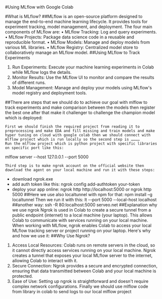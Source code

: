 #Using MLflow with Google Colab

#What is MLflow?
##MLflow is an open-source platform designed to manage the end-to-end machine learning lifecycle. It provides tools for experiment tracking, model management, and deployment. The four main components of MLflow are:
•	MLflow Tracking: Log and query experiments.
•	MLflow Projects: Package data science code in a reusable and reproducible format.
•	MLflow Models: Manage and deploy models from various ML libraries.
•	MLflow Registry: Centralized model store to collaboratively manage an MLflow model.
##Using MLflow to Track Experiments
1.	Run Experiments: Execute your machine learning experiments in Colab while MLflow logs the details.
2.	Monitor Results: Use the MLflow UI to monitor and compare the results of different runs.
3.	Model Management: Manage and deploy your models using MLflow's model registry and deployment tools.

##There are steps that we should do to achieve our goal with mlflow to track experiments and make comparison between the models then register the best one after that make it challenger to challenge the champion model which is deployed:

 	First we should finish the required project from reading it to preprocessing and make EDA and fill missing and train models and make hyper tuning on cloud with google colab then we should connect with mlflow project which is run locally so the second step is …………
 	Run the mlflow project which is python project with specific libraries on specific port like this:
mlflow server --host 127.0.0.1 --port 5000

 	Third step is to make ngrok account on the official website then download the agent on your local machine and run it with these steps:
- download ngrok.exe 
- add auth token like this:
  ngrok config add-authtoken your-token
- deploy your app online:
 ngrok http http://localhost:5000
or ngrok http 5000
##Here we use also localtunnel with npm for that:
npm install –g localtunnel
Then we run it with this:
lt --port 5000 --local-host localhost
##another way:
ssh -R 80:localhost:5000 serveo.net
##Explanation why we use ngrok
Ngrok is used in Colab to create a secure tunnel from a public endpoint (internet) to a local machine (your laptop). This allows Colab to communicate with services running on your local machine. When working with MLflow, ngrok enables Colab to access your local MLflow tracking server or project running on your laptop. Here's why and how we use it:
##Why Use Ngrok?
1.	Access Local Resources: Colab runs on remote servers in the cloud, so it cannot directly access services running on your local machine. Ngrok creates a tunnel that exposes your local MLflow server to the internet, allowing Colab to interact with it.
2.	Secure Connection: Ngrok provides a secure and encrypted connection, ensuring that data transmitted between Colab and your local machine is protected.
3.	Ease of Use: Setting up ngrok is straightforward and doesn't require complex network configurations.
Finally we should use mlflow code from library in colab to send logs to our local mlflow project
